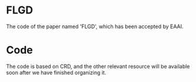 # FLGD
The code of the paper named 'FLGD', which has been accepted by EAAI.

# Code
The code is based on CRD, and the other relevant resource will be available soon after we have finished organizing it.
